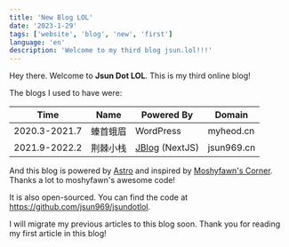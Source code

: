 ```yaml
---
title: 'New Blog LOL'
date: '2023-1-29'
tags: ['website', 'blog', 'new', 'first']
language: 'en'
description: 'Welcome to my third blog jsun.lol!!!'
---
```


Hey there. Welcome to **Jsun Dot LOL**. This is my third online blog!

The blogs I used to have were:

| Time          | Name     | Powered By                                         | Domain     |
| ------------- | -------- | -------------------------------------------------- | ---------- |
| 2020.3-2021.7 | 螓首蛾眉 | WordPress                                          | myheod.cn  |
| 2021.9-2022.2 | 荆棘小栈 | [JBlog](https://github.com/jsun969/JBlog) (NextJS) | jsun969.cn |

And this blog is powered by [Astro](https://astro.build/) and inspired by [Moshyfawn's Corner](https://moshyfawn.dev/). Thanks a lot to moshyfawn's awesome code!

It is also open-sourced. You can find the code at <https://github.com/jsun969/jsundotlol>.

I will migrate my previous articles to this blog soon. Thank you for reading my first article in this blog!
